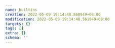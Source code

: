 ```yaml
---
name: builtins
creation: 2022-05-09 19:14:48.560949+08:00
modification: 2022-05-09 19:14:48.561949+08:00
targets: {}
tags: []
extra: {}
schema: ''
---
```

